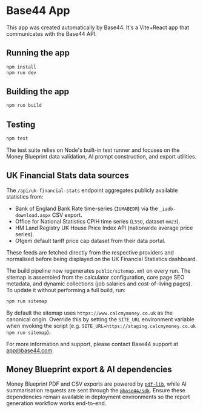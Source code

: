 # Base44 App

This app was created automatically by Base44.
It's a Vite+React app that communicates with the Base44 API.

## Running the app

```bash
npm install
npm run dev
```

## Building the app

```bash
npm run build
```

## Testing

```bash
npm test
```

The test suite relies on Node's built-in test runner and focuses on the Money
Blueprint data validation, AI prompt construction, and export utilities.

## UK Financial Stats data sources

The `/api/uk-financial-stats` endpoint aggregates publicly available statistics from:

- Bank of England Bank Rate time-series (`IUMABEDR`) via the `_iadb-download.aspx` CSV export.
- Office for National Statistics CPIH time series (`L55O`, dataset `mm23`).
- HM Land Registry UK House Price Index API (nationwide average price series).
- Ofgem default tariff price cap dataset from their data portal.

These feeds are fetched directly from the respective providers and normalised before being displayed on the UK Financial Statistics dashboard.

The build pipeline now regenerates `public/sitemap.xml` on every run. The sitemap is assembled
from the calculator configuration, core page SEO metadata, and dynamic collections (job salaries
and cost-of-living pages). To update it without performing a full build, run:

```bash
npm run sitemap
```

By default the sitemap uses `https://www.calcmymoney.co.uk` as the canonical origin. Override this
by setting the `SITE_URL` environment variable when invoking the script (e.g.
`SITE_URL=https://staging.calcmymoney.co.uk npm run sitemap`).

For more information and support, please contact Base44 support at app@base44.com.

## Money Blueprint export & AI dependencies

Money Blueprint PDF and CSV exports are powered by [`pdf-lib`](https://github.com/Hopding/pdf-lib),
while AI summarisation requests are sent through the [`@base44/sdk`](https://www.npmjs.com/package/@base44/sdk).
Ensure these dependencies remain available in deployment environments so the
report generation workflow works end-to-end.
